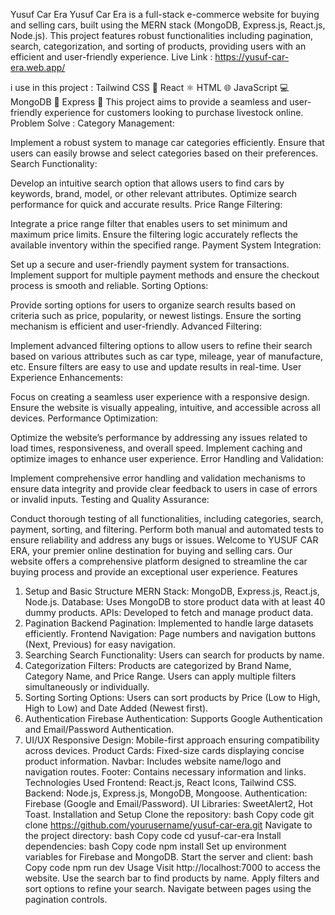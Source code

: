 Yusuf Car Era
Yusuf Car Era is a full-stack e-commerce website for buying and selling cars, built using the MERN stack (MongoDB, Express.js, React.js, Node.js). This project features robust functionalities including pagination, search, categorization, and sorting of products, providing users with an efficient and user-friendly experience.
Live Link   : https://yusuf-car-era.web.app/

i use in this project : 
Tailwind CSS 🎨 React ⚛️ HTML 🌐 JavaScript 💻 MongoDB 🍃 Express 🚂 This project aims to provide a seamless and user-friendly experience for customers looking to purchase livestock online.
Problem Solve : 
Category Management:

Implement a robust system to manage car categories efficiently. Ensure that users can easily browse and select categories based on their preferences.
Search Functionality:

Develop an intuitive search option that allows users to find cars by keywords, brand, model, or other relevant attributes. Optimize search performance for quick and accurate results.
Price Range Filtering:

Integrate a price range filter that enables users to set minimum and maximum price limits. Ensure the filtering logic accurately reflects the available inventory within the specified range.
Payment System Integration:

Set up a secure and user-friendly payment system for transactions. Implement support for multiple payment methods and ensure the checkout process is smooth and reliable.
Sorting Options:

Provide sorting options for users to organize search results based on criteria such as price, popularity, or newest listings. Ensure the sorting mechanism is efficient and user-friendly.
Advanced Filtering:

Implement advanced filtering options to allow users to refine their search based on various attributes such as car type, mileage, year of manufacture, etc. Ensure filters are easy to use and update results in real-time.
User Experience Enhancements:

Focus on creating a seamless user experience with a responsive design. Ensure the website is visually appealing, intuitive, and accessible across all devices.
Performance Optimization:

Optimize the website’s performance by addressing any issues related to load times, responsiveness, and overall speed. Implement caching and optimize images to enhance user experience.
Error Handling and Validation:

Implement comprehensive error handling and validation mechanisms to ensure data integrity and provide clear feedback to users in case of errors or invalid inputs.
Testing and Quality Assurance:

Conduct thorough testing of all functionalities, including categories, search, payment, sorting, and filtering. Perform both manual and automated tests to ensure reliability and address any bugs or issues.
Welcome to YUSUF CAR ERA, your premier online destination for buying and selling cars. Our website offers a comprehensive platform designed to streamline the car buying process and provide an exceptional user experience.
Features
1. Setup and Basic Structure
MERN Stack: MongoDB, Express.js, React.js, Node.js.
Database: Uses MongoDB to store product data with at least 40 dummy products.
APIs: Developed to fetch and manage product data.
2. Pagination
Backend Pagination: Implemented to handle large datasets efficiently.
Frontend Navigation: Page numbers and navigation buttons (Next, Previous) for easy navigation.
3. Searching
Search Functionality: Users can search for products by name.
4. Categorization
Filters: Products are categorized by Brand Name, Category Name, and Price Range. Users can apply multiple filters simultaneously or individually.
5. Sorting
Sorting Options: Users can sort products by Price (Low to High, High to Low) and Date Added (Newest first).
6. Authentication
Firebase Authentication: Supports Google Authentication and Email/Password Authentication.
7. UI/UX
Responsive Design: Mobile-first approach ensuring compatibility across devices.
Product Cards: Fixed-size cards displaying concise product information.
Navbar: Includes website name/logo and navigation routes.
Footer: Contains necessary information and links.
Technologies Used
Frontend: React.js, React Icons, Tailwind CSS.
Backend: Node.js, Express.js, MongoDB, Mongoose.
Authentication: Firebase (Google and Email/Password).
UI Libraries: SweetAlert2, Hot Toast.
Installation and Setup
Clone the repository:
bash
Copy code
git clone https://github.com/yourusername/yusuf-car-era.git
Navigate to the project directory:
bash
Copy code
cd yusuf-car-era
Install dependencies:
bash
Copy code
npm install
Set up environment variables for Firebase and MongoDB.
Start the server and client:
bash
Copy code
npm run dev
Usage
Visit http://localhost:7000 to access the website.
Use the search bar to find products by name.
Apply filters and sort options to refine your search.
Navigate between pages using the pagination controls.







